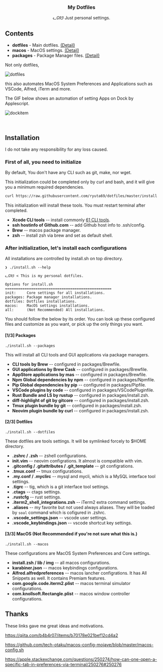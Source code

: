 <h3 align="center">My Dotfiles</h3>
<p align="center">ᓚᘏᗢ Just personal settings.</p>

## Contents

* **dotfiles** - Main dotfiles. [(Detail)](#user-content-14-packages)
* **macos**    - MacOS settings. [(Detail)](#user-content-24-dotfiles)
* **packages** - Package Manager files. [(Detail)](#user-content-44-macos-not-recommended-if-youre-not-sure-what-this-is)

Not only dotfiles,

<img alt="dotfiles" src="https://user-images.githubusercontent.com/41639488/76955071-d9c5a700-6954-11ea-818c-19be19be1468.png">

this also automates MacOS System Preferences and Applications such as VSCode, Alfred, iTerm and more.

The GIF below shows an automation of setting Apps on Dock by Applescript.

![dockitem](https://user-images.githubusercontent.com/41639488/76949300-a92d3f80-694b-11ea-9af9-22dba8f3a2c8.gif)

<br />

## Installation
I do not take any responsibility for any loss caused.

### First of all, you need to initialize
By default, You don't have any CLI such as git, make, nor wget.

This initialization could be completed only by curl and bash, and it will give you a minimum required dependencies.

```bash
curl https://raw.githubusercontent.com/ryuta69/dotfiles/master/install.sh | /bin/bash -s -- --init
```

This initialization will install these tools. You must restart terminal after completed.

* **Xcode CLI tools** -- install commonly [61 CLI tools](https://osxdaily.com/2014/02/12/install-command-line-tools-mac-os-x/).
* **ssh hostinfo of Github.com** -- add Github host info to .ssh/config.
* **Brew** -- macos package manager.
* **zsh** -- install zsh via brew and set as default shell.

### After initialization, let's install each configurations
All installations are controlled by install.sh on top directory.

```
❯ ./install.sh --help

ᓚᘏᗢ < This is my personal dotfiles.

Options for install.sh
=================================================
init:     Core settings for all installations.
packages: Package manager installations.
dotfiles: Dotfiles installations.
macos:    MacOS settings installations.
all:      (Not Recommended) All installations.
```

You should follow the below by its order. You can look up these configured files and customize as you want, or pick up the only things you want.

#### [1/3] Packages
```
./install.sh --packages
```
This will install all CLI tools and GUI applications via package managers.

* **CLI tools by Brew** -- configured in packages/Brewfile.
* **GUI applications by Brew Cask** -- configured in packages/Brewfile.
* **AppStore applications by mas** -- configured in packages/Brewfile.
* **Npm Global dependencies by npm** -- configured in packages/Npmfile.
* **Pip Global dependencies by pip** -- configured in packages/Pipfile.
* **VSCode plugins by code** -- configured in packages/VSCodePluginfile.
* **Rust Bundle and LS by rustup** -- configured in packages/install.zsh.
* **diff-highlight of git by gitcore** -- configured in packages/install.zsh.
* **Tmux plugin bundle by git** -- configured in packages/install.zsh.
* **Neovim plugin bundle by curl** -- configured in packages/install.zsh.

#### [2/3] Dotfiles
```
./install.sh --dotfiles
```
These dotfiles are tools settings. It will be symlinked forcely to $HOME directory.

* **.zshrc / .zsh** -- zshell configurations.
* **init.vim** -- neovim configrations. It almost is compatible with vim.
* **.gitconfig / .gitattributes / .git_template** -- git configrations.
* **.tmux.conf** -- tmux configurations.
* **.my.conf / .myclirc** -- mysql and mycli, which is a MySQL interface tool settings.
* **.tigrc** -- tig, which is a git interface tool settings.
* **.ctags** -- ctags settings.
* **.rustcfg** -- rust settings.
* **.iterm2_shell_integrations.zsh** -- iTerm2 extra command settings.
* **.aliases** -- my favorite but not used always aliases. They will be loaded by `soal` command which is cofigured in .zshrc.
* **.vscode_settings.json** -- vscode user settings.
* **.vscode_keybindings.json** -- vscode shortcut key settings.

#### [3/3] MacOS (Not Recommended if you're not sure what this is.)
```
./install.sh --macos
```
These configurations are MacOS System Preferences and Core settings.

* **install.zsh / lib / img** -- all macos configurations.
* **karabiner.json** -- macos keybindings configurations.
* **Alfred.alfredpreferences** -- macos lancher configrations. It has All Snippets as well. It contains Premiam features.
* **com.google.code.iterm2.plist** -- macos terminal simulator configurations.
* **com.knollsoft.Rectangle.plist** -- macos window controller configurations.

## Thanks
These links gave me great ideas and motivations.

https://qiita.com/b4b4r07/items/b70178e021bef12cd4a2

https://github.com/tech-otaku/macos-config-mojave/blob/master/macos-config.sh

https://apple.stackexchange.com/questions/250274/how-can-one-open-a-specific-tab-in-preferences-via-terminal/250276#250276
